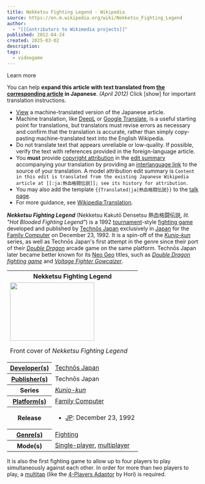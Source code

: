 ```yaml
---
title: Nekketsu Fighting Legend - Wikipedia
source: https://en.m.wikipedia.org/wiki/Nekketsu_Fighting_Legend
author:
  - "[[Contributors to Wikimedia projects]]"
published: 2012-04-24
created: 2025-03-02
description: 
tags:
  - videogame
---
```

Learn more

You can help **expand this article with text translated from [the corresponding article](https://ja.wikipedia.org/wiki/%E7%86%B1%E8%A1%80%E6%A0%BC%E9%97%98%E4%BC%9D%E8%AA%AC "ja:熱血格闘伝説") in Japanese**. *(April 2012)* Click \[show\] for important translation instructions.

- [View](https://translate.google.com/translate?&u=https%3A%2F%2Fja.wikipedia.org%2Fwiki%2F%E7%86%B1%E8%A1%80%E6%A0%BC%E9%97%98%E4%BC%9D%E8%AA%AC&sl=ja&tl=en&prev=_t&hl=en) a machine-translated version of the Japanese article.
- Machine translation, like [DeepL](https://deepl.com/) or [Google Translate](https://translate.google.com/), is a useful starting point for translations, but translators must revise errors as necessary and confirm that the translation is accurate, rather than simply copy-pasting machine-translated text into the English Wikipedia.
- Do not translate text that appears unreliable or low-quality. If possible, verify the text with references provided in the foreign-language article.
- You **must** provide [copyright attribution](https://en.m.wikipedia.org/wiki/Wikipedia:Copying_within_Wikipedia "Wikipedia:Copying within Wikipedia") in the [edit summary](https://en.m.wikipedia.org/wiki/Help:Edit_summary "Help:Edit summary") accompanying your translation by providing an [interlanguage link](https://en.m.wikipedia.org/wiki/Help:Interlanguage_links "Help:Interlanguage links") to the source of your translation. A model attribution edit summary is `Content in this edit is translated from the existing Japanese Wikipedia article at [[:ja:熱血格闘伝説]]; see its history for attribution.`
- You may also add the template `{{Translated|ja|熱血格闘伝説}}` to the [talk page](https://en.m.wikipedia.org/wiki/Talk:Nekketsu_Fighting_Legend "Talk:Nekketsu Fighting Legend").
- For more guidance, see [Wikipedia:Translation](https://en.m.wikipedia.org/wiki/Wikipedia:Translation "Wikipedia:Translation").

***Nekketsu Fighting Legend*** (Nekketsu Kakutō Densetsu 熱血格闘伝説, *lit. "Hot Blooded Fighting Legend"*) is a 1992 [tournament](https://en.m.wikipedia.org/wiki/Tournament "Tournament")\-style [fighting game](https://en.m.wikipedia.org/wiki/Fighting_game "Fighting game") developed and published by [Technōs Japan](https://en.m.wikipedia.org/wiki/Techn%C5%8Ds_Japan "Technōs Japan") exclusively in [Japan](https://en.m.wikipedia.org/wiki/Japan "Japan") for the [Family Computer](https://en.m.wikipedia.org/wiki/Nintendo_Entertainment_System "Nintendo Entertainment System") on December 23, 1992. It is a spin-off of the *[Kunio-kun](https://en.m.wikipedia.org/wiki/Kunio-kun "Kunio-kun")* series, as well as Technōs Japan's first attempt in the genre since their port of their *[Double Dragon](https://en.m.wikipedia.org/wiki/Double_Dragon_\(video_game\) "Double Dragon (video game)")* arcade game on the same platform. Technōs Japan later became better known for its [Neo Geo](https://en.m.wikipedia.org/wiki/Neo_Geo_\(system\) "Neo Geo (system)") titles, such as *[Double Dragon fighting game](https://en.m.wikipedia.org/wiki/Double_Dragon_\(Neo-Geo\) "Double Dragon (Neo-Geo)")* and *[Voltage Fighter Gowcaizer](https://en.m.wikipedia.org/wiki/Voltage_Fighter_Gowcaizer "Voltage Fighter Gowcaizer")*.

<table><tbody><tr><th colspan="2">Nekketsu Fighting Legend</th></tr><tr><td colspan="2"><span><a href="https://en.m.wikipedia.org/wiki/File:NekketsuKakutouDensetsu_frontcover.png"><img src="https://upload.wikimedia.org/wikipedia/en/thumb/6/6d/NekketsuKakutouDensetsu_frontcover.png/220px-NekketsuKakutouDensetsu_frontcover.png" width="220" height="152"></a></span><p>Front cover of <i>Nekketsu Fighting Legend</i></p></td></tr><tr><th scope="row"><a href="https://en.m.wikipedia.org/wiki/Video_game_developer">Developer(s)</a></th><td><a href="https://en.m.wikipedia.org/wiki/Techn%C5%8Ds_Japan">Technōs Japan</a></td></tr><tr><th scope="row"><a href="https://en.m.wikipedia.org/wiki/Video_game_publisher">Publisher(s)</a></th><td>Technōs Japan</td></tr><tr><th scope="row">Series</th><td><i><a href="https://en.m.wikipedia.org/wiki/Kunio-kun">Kunio-kun</a></i></td></tr><tr><th scope="row"><a href="https://en.m.wikipedia.org/wiki/Computing_platform">Platform(s)</a></th><td><a href="https://en.m.wikipedia.org/wiki/Nintendo_Entertainment_System">Family Computer</a></td></tr><tr><th scope="row">Release</th><td><div><ul><li><span><a href="https://en.m.wikipedia.org/wiki/Japan">JP</a>:</span> December 23, 1992</li></ul></div></td></tr><tr><th scope="row"><a href="https://en.m.wikipedia.org/wiki/Video_game_genre">Genre(s)</a></th><td><a href="https://en.m.wikipedia.org/wiki/Fighting_game">Fighting</a></td></tr><tr><th scope="row">Mode(s)</th><td><a href="https://en.m.wikipedia.org/wiki/Single-player_video_game">Single-player</a>, <a href="https://en.m.wikipedia.org/wiki/Multiplayer_video_game">multiplayer</a></td></tr></tbody></table>

It is also the first fighting game to allow up to four players to play simultaneously against each other. In order for more than two players to play, a [multitap](https://en.m.wikipedia.org/wiki/Multitap "Multitap") (like the [4-Players Adaptor](https://en.m.wikipedia.org/wiki/4-Players_Adaptor "4-Players Adaptor") by Hori) is required.